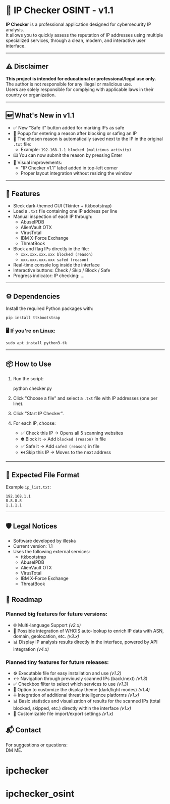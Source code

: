 # 🔐 IP Checker OSINT - v1.1

**IP Checker** is a professional application designed for cybersecurity IP analysis.  
It allows you to quickly assess the reputation of IP addresses using multiple specialized services, through a clean, modern, and interactive user interface.

---

## ⚠️ Disclaimer

**This project is intended for educational or professional/legal use only.**  
The author is not responsible for any illegal or malicious use.  
Users are solely responsible for complying with applicable laws in their country or organization.

---


## 🆕 What's New in v1.1

- ✅ New "Safe it" button added for marking IPs as safe
- 📝 Popup for entering a reason after blocking or safing an IP
- 💾 The chosen reason is automatically saved next to the IP in the original `.txt` file:
  - Example: `192.168.1.1 blocked (malicious activity)`
- ⌨️ You can now submit the reason by pressing Enter
- 🎨 Visual improvements:
  - "IP Checker v1.1" label added in top-left corner
  - Proper layout integration without resizing the window

---


## 🚀 Features

- Sleek dark-themed GUI (Tkinter + ttkbootstrap)
- Load a `.txt` file containing one IP address per line
- Manual inspection of each IP through:
  - AbuseIPDB
  - AlienVault OTX
  - VirusTotal
  - IBM X-Force Exchange
  - ThreatBook
- Block and flag IPs directly in the file:
  - `xxx.xxx.xxx.xxx blocked (reason)`
  - `xxx.xxx.xxx.xxx safed (reason)`
- Real-time console log inside the interface
- Interactive buttons: Check / Skip / Block / Safe
- Progress indicator: IP checking: ...

---

## ⚙️ Dependencies

Install the required Python packages with:

    pip install ttkbootstrap

### 🖥️ If you're on Linux:

    sudo apt install python3-tk

---

## 📦 How to Use

1. Run the script:

    python checker.py

2. Click "Choose a file" and select a `.txt` file with IP addresses (one per line).

3. Click "Start IP Checker".

4. For each IP, choose:
   - ✅ Check this IP → Opens all 5 scanning websites
   - ⛔ Block it → Add `blocked (reason)` in file
   - ✅ Safe it → Add `safed (reason)` in file
   - ⏭️ Skip this IP → Moves to the next address

---

## 📄 Expected File Format

Example `ip_list.txt`:

    192.168.1.1
    8.8.8.8
    1.1.1.1

---

## 🛡️ Legal Notices

- Software developed by illeska
- Current version: 1.1
- Uses the following external services:
  - ttkbootstrap
  - AbuseIPDB
  - AlienVault OTX
  - VirusTotal
  - IBM X-Force Exchange
  - ThreatBook

## 🧭 Roadmap

### Planned big features for future versions:

- 🌐 Multi-language Support *(v2.x)*
- 🎯 Possible integration of WHOIS auto-lookup to enrich IP data with ASN, domain, geolocation, etc. *(v3.x)*
- 📊 Display IP analysis results directly in the interface, powered by API integration *(v4.x)*

### Planned tiny features for future releases:

- ⚙️ Executable file for easy installation and use *(v1.2)*
- ↔️ Navigation through previously scanned IPs (back/next) *(v1.3)*
- ✅ Checkbox filter to select which services to use *(v1.3)*
- 📄 Option to customize the display theme (dark/light modes) *(v1.4)*
- ➕ Integration of additional threat intelligence platforms *(v1.x)*
- 📊 Basic statistics and visualization of results for the scanned IPs (total blocked, skipped, etc.) directly within the interface *(v1.x)*
- 📝 Customizable file import/export settings *(v1.x)*

## 📬 Contact

For suggestions or questions:  
DM ME.  
# ipchecker
# ipchecker_osint
